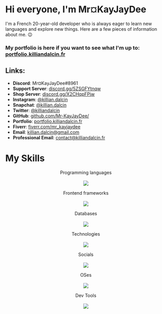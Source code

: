 # Hi everyone, I'm Mr¤KayJayDee

I'm a French 20-year-old developer who is always eager to learn new languages and explore new things. Here are a few pieces of information about me. 😉

### My portfolio is here if you want to see what I'm up to: [portfolio.killiandalcin.fr](http://portfolio.killiandalcin.fr/)

## Links:

- **Discord**: Mr¤KayJayDee#8961
- **Support Server**: [discord.gg/5ZSGFYtnqw](https://discord.gg/5ZSGFYtnqw)
- **Shop Server**: [discord.gg/X2CHqpFPjw](https://discord.gg/X2CHqpFPjw)
- **Instagram**: [@killian.dalcin](https://www.instagram.com/killian.dalcin)
- **Snapchat**: [@killian.dalcin](https://www.snapchat.com/add/killian.dalcin)
- **Twitter**: [@killiandalcin](https://twitter.com/killiandalcin)
- **GitHub**: [github.com/Mr-KayJayDee/](https://github.com/Mr-KayJayDee/)
- **Portfolio**: [portfolio.killiandalcin.fr](https://portfolio.killiandalcin.fr)
- **Fiverr**: [fiverr.com/mr_kayjaydee](https://www.fiverr.com/mr_kayjaydee)
- **Email**: [killian.dalcin@gmail.com](mailto:killian.dalcin@gmail.com)
- **Professional Email**: [contact@killiandalcin.fr](mailto:contact@killiandalcin.fr)


# My Skills

<p align="center"> 
   Programming languages<br></br>
   <a href="https://skillicons.dev">
    <img src="https://skillicons.dev/icons?i=bash,js,md,nodejs,ts,java,ruby,dart" />
  </a>
</p>
<p align="center"> 
   Frontend frameworks<br></br>
   <a href="https://skillicons.dev">
    <img src="https://skillicons.dev/icons?i=angular,html,css,electron,figma,vue,wordpress,rails,flutter,bootstrap,nuxtjs" />
  </a>
</p>
<p align="center">
  Databases<br></br>
  <a href="https://skillicons.dev">
    <img src="https://skillicons.dev/icons?i=mongodb,mysql,redis,sqlite,postgres" />
  </a>
</p>
<p align="center">
  Technologies<br></br>
  <a href="https://skillicons.dev">
    <img src="https://skillicons.dev/icons?i=docker,bots,figma,nginx" />
  </a>
</p>
<p align="center">
  Socials<br></br>
  <a href="https://skillicons.dev">
    <img src="https://skillicons.dev/icons?i=discord,instagram,linkedin,twitter" />
  </a>
</p>
<p align="center">
  OSes<br></br>
  <a href="https://skillicons.dev">
    <img src="https://skillicons.dev/icons?i=linux,raspberrypi" />
  </a>
</p>
<p align="center">
  Dev Tools<br></br>
  <a href="https://skillicons.dev">
    <img src="https://skillicons.dev/icons?i=git,github,gitlab,postman,atom,codepen,idea,vscode,androidstudio&perline=6" />
  </a>
</p>

